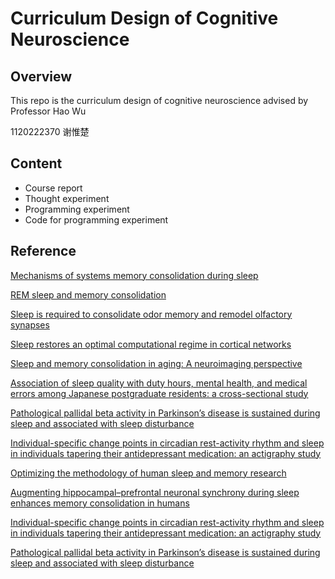 # Curriculum Design of Cognitive Neuroscience

## Overview

This repo is the curriculum design of cognitive neuroscience advised by Professor Hao Wu

1120222370 谢惟楚

## Content

- Course report
- Thought experiment
- Programming experiment
- Code for programming experiment

## Reference

[Mechanisms of systems memory consolidation during sleep](https://www.nature.com/articles/s41593-019-0467-3)

[REM sleep and memory consolidation](https://pubmed.ncbi.nlm.nih.gov/213132/)

[Sleep is required to consolidate odor memory and remodel olfactory synapses](https://pmc.ncbi.nlm.nih.gov/articles/PMC10354834/)

[Sleep restores an optimal computational regime in cortical networks](https://pubmed.ncbi.nlm.nih.gov/38182837/)

[Sleep and memory consolidation in aging: A neuroimaging perspective](https://pubmed.ncbi.nlm.nih.gov/37586942/)

[Association of sleep quality with duty hours, mental health, and medical errors among Japanese postgraduate residents: a cross-sectional study](https://pubmed.ncbi.nlm.nih.gov/38233476/)

[Pathological pallidal beta activity in Parkinson’s disease is sustained during sleep and associated with sleep disturbance](https://www.nature.com/articles/s41467-023-41128-6)

[Individual-specific change points in circadian rest-activity rhythm and sleep in individuals tapering their antidepressant medication: an actigraphy study](https://www.nature.com/articles/s41598-023-50960-1)

[Optimizing the methodology of human sleep and memory research](https://psycnet.apa.org/record/2024-69363-010)

[Augmenting hippocampal–prefrontal neuronal synchrony during sleep enhances memory consolidation in humans](https://www.nature.com/articles/s41593-023-01324-5)

[Individual-specific change points in circadian rest-activity rhythm and sleep in individuals tapering their antidepressant medication: an actigraphy study](https://www.nature.com/articles/s41598-023-50960-1)

[Pathological pallidal beta activity in Parkinson’s disease is sustained during sleep and associated with sleep disturbance](https://www.nature.com/articles/s41467-023-41128-6)
